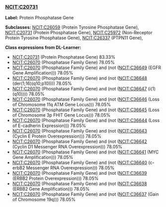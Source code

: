 
### [NCIT:C20731](http://purl.obolibrary.org/obo/NCIT_C20731)
**Label:** Protein Phosphatase Gene

**Subclasses:** [NCIT:C26059](http://purl.obolibrary.org/obo/NCIT_C26059) (Protein Tyrosine Phosphatase Gene), [NCIT:C20731](http://purl.obolibrary.org/obo/NCIT_C20731) (Protein Phosphatase Gene), [NCIT:C25972](http://purl.obolibrary.org/obo/NCIT_C25972) (Non-Receptor Protein Tyrosine Phosphatase Gene), [NCIT:C26337](http://purl.obolibrary.org/obo/NCIT_C26337) (PTPN11 Gene), 

**Class expressions from DL-Learner:**

- [NCIT:C20731](http://purl.obolibrary.org/obo/NCIT_C20731) (Protein Phosphatase Gene) 83.33%
- [NCIT:C26070](http://purl.obolibrary.org/obo/NCIT_C26070) (Phosphatase Family Gene) 78.05%
- [NCIT:C26070](http://purl.obolibrary.org/obo/NCIT_C26070) (Phosphatase Family Gene) and (not ([NCIT:C36649](http://purl.obolibrary.org/obo/NCIT_C36649) (EGFR Gene Amplification))) 78.05%
- [NCIT:C26070](http://purl.obolibrary.org/obo/NCIT_C26070) (Phosphatase Family Gene) and (not ([NCIT:C36648](http://purl.obolibrary.org/obo/NCIT_C36648) (der(1;16)(q10;p10)))) 78.05%
- [NCIT:C26070](http://purl.obolibrary.org/obo/NCIT_C26070) (Phosphatase Family Gene) and (not ([NCIT:C36647](http://purl.obolibrary.org/obo/NCIT_C36647) (i(1)(q10)))) 78.05%
- [NCIT:C26070](http://purl.obolibrary.org/obo/NCIT_C26070) (Phosphatase Family Gene) and (not ([NCIT:C36646](http://purl.obolibrary.org/obo/NCIT_C36646) (Loss of Chromosome 11q ATM Gene Locus))) 78.05%
- [NCIT:C26070](http://purl.obolibrary.org/obo/NCIT_C26070) (Phosphatase Family Gene) and (not ([NCIT:C36645](http://purl.obolibrary.org/obo/NCIT_C36645) (Loss of Chromosome 3p FHIT Gene Locus))) 78.05%
- [NCIT:C26070](http://purl.obolibrary.org/obo/NCIT_C26070) (Phosphatase Family Gene) and (not ([NCIT:C36644](http://purl.obolibrary.org/obo/NCIT_C36644) (Loss of E-cadherin Expression))) 78.05%
- [NCIT:C26070](http://purl.obolibrary.org/obo/NCIT_C26070) (Phosphatase Family Gene) and (not ([NCIT:C36643](http://purl.obolibrary.org/obo/NCIT_C36643) (Cyclin E Protein Overexpression))) 78.05%
- [NCIT:C26070](http://purl.obolibrary.org/obo/NCIT_C26070) (Phosphatase Family Gene) and (not ([NCIT:C36642](http://purl.obolibrary.org/obo/NCIT_C36642) (Cyclin D1 Messenger RNA Overexpression))) 78.05%
- [NCIT:C26070](http://purl.obolibrary.org/obo/NCIT_C26070) (Phosphatase Family Gene) and (not ([NCIT:C36641](http://purl.obolibrary.org/obo/NCIT_C36641) (MYC Gene Amplification))) 78.05%
- [NCIT:C26070](http://purl.obolibrary.org/obo/NCIT_C26070) (Phosphatase Family Gene) and (not ([NCIT:C36640](http://purl.obolibrary.org/obo/NCIT_C36640) (c-erbB2 Messenger RNA Overexpression))) 78.05%
- [NCIT:C26070](http://purl.obolibrary.org/obo/NCIT_C26070) (Phosphatase Family Gene) and (not ([NCIT:C36639](http://purl.obolibrary.org/obo/NCIT_C36639) (ERBB2 Protein Overexpression))) 78.05%
- [NCIT:C26070](http://purl.obolibrary.org/obo/NCIT_C26070) (Phosphatase Family Gene) and (not ([NCIT:C36638](http://purl.obolibrary.org/obo/NCIT_C36638) (ERBB2 Gene Amplification))) 78.05%
- [NCIT:C26070](http://purl.obolibrary.org/obo/NCIT_C26070) (Phosphatase Family Gene) and (not ([NCIT:C36637](http://purl.obolibrary.org/obo/NCIT_C36637) (Gain of Chromosome 19q))) 78.05%


